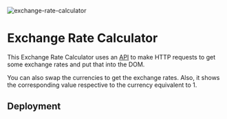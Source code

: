 ![exchange-rate-calculator](https://user-images.githubusercontent.com/74613776/109198487-492e5280-77c4-11eb-918a-c03aebc615fa.PNG)

# Exchange Rate Calculator

This Exchange Rate Calculator uses an [API](https://www.exchangerate-api.com/) to make HTTP requests to get some exchange rates and put that into the DOM.

You can also swap the currencies to get the exchange rates. Also, it shows the corresponding value respective to the currency equivalent to 1.
  
## Deployment


